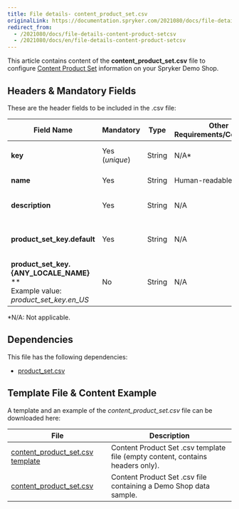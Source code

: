 ```yaml
---
title: File details- content_product_set.csv
originalLink: https://documentation.spryker.com/2021080/docs/file-details-content-product-setcsv
redirect_from:
  - /2021080/docs/file-details-content-product-setcsv
  - /2021080/docs/en/file-details-content-product-setcsv
---
```


This article contains content of the **content_product_set.csv** file to configure [Content Product Set](https://documentation.spryker.com/docs/content-items-feature-overview#content-item) information on your Spryker Demo Shop.

## Headers & Mandatory Fields 
These are the header fields to be included in the .csv file:

| Field Name | Mandatory | Type | Other Requirements/Comments | Description |
| --- | --- | --- | --- | --- |
| **key** | Yes (*unique*) | String |N/A* | Unique identifier of the content. |
| **name** | Yes | String |	Human-readable name. | Name of the content. |
| **description** | Yes | String |N/A | Description of the content. |
| **product_set_key.default** | Yes | String |N/A | Default key identifier of the product set. |
| **product_set_key.{ANY_LOCALE_NAME}** **<br>Example value: *product_set_key.en_US* | No | String |N/A | Key identifier of the product set, translated |

*N/A: Not applicable.

## Dependencies

This file has the following dependencies:
*    [product_set.csv](https://documentation.spryker.com/docs/file-details-product-setcsv)

## Template File & Content Example
A template and an example of the *content_product_set.csv*  file can be downloaded here:

| File | Description |
| --- | --- |
| [content_product_set.csv template](https://spryker.s3.eu-central-1.amazonaws.com/docs/Developer+Guide/Back-End/Data+Manipulation/Data+Ingestion/Data+Import/Data+Import+Categories/Content+Management/Template+content_product_set.csv) | Content Product Set .csv template file (empty content, contains headers only). |
| [content_product_set.csv](https://spryker.s3.eu-central-1.amazonaws.com/docs/Developer+Guide/Back-End/Data+Manipulation/Data+Ingestion/Data+Import/Data+Import+Categories/Content+Management/content_product_set.csv) | Content Product Set .csv file containing a Demo Shop data sample. |
